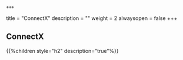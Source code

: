     +++
title = "ConnectX"
description = ""
weight = 2
alwaysopen = false
+++

## ConnectX

{{%children style="h2" description="true"%}}
